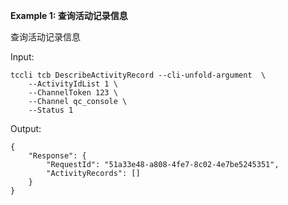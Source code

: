 **Example 1: 查询活动记录信息**

查询活动记录信息

Input: 

```
tccli tcb DescribeActivityRecord --cli-unfold-argument  \
    --ActivityIdList 1 \
    --ChannelToken 123 \
    --Channel qc_console \
    --Status 1
```

Output: 
```
{
    "Response": {
        "RequestId": "51a33e48-a808-4fe7-8c02-4e7be5245351",
        "ActivityRecords": []
    }
}
```

